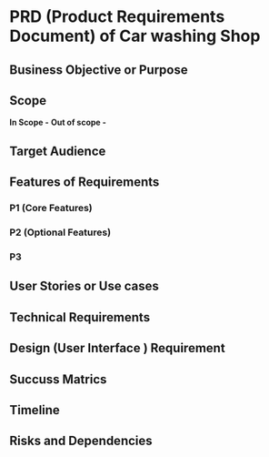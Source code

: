 # PRD (Product Requirements Document) of Car washing Shop

## Business Objective or Purpose

## Scope
**In Scope -** 
**Out of scope -** 

## Target Audience

## Features of Requirements
### P1 (Core Features)

### P2 (Optional Features)

### P3

## User Stories or Use cases

## Technical Requirements

## Design (User Interface ) Requirement

## Succuss Matrics

## Timeline

## Risks and Dependencies

